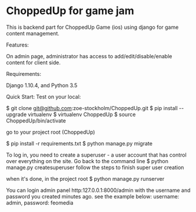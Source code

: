 # ChoppedUp for game jam

This is backend part for ChoppedUp Game (ios)
using django for game content management.



Features:

On admin page, administrator has access to add/edit/disable/enable content for client side.



Requirements:

Django 1.10.4, and Python 3.5



Quick Start: Test on your local:

$ git clone git@github.com:zoe-stockholm/ChoppedUp.git
$ pip install --upgrade virtualenv
$ virtualenv ChoppedUp
$ source ChoppedUp/bin/activate

go to your project root (ChoppedUp)

$ pip install -r requirements.txt
$ python manage.py migrate

To log in, you need to create a superuser - a user account that has control over everything on the site.
Go back to the command line
$ python manage.py createsuperuser
follow the steps to finish super user creation

when it's done, in the project root
$ python manage.py runserver

You can login admin panel http:127.0.0.1:8000/admin with the username and password you created minutes ago.
see the example below:
username: admin, password: feomedia

